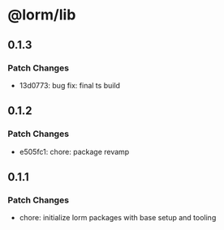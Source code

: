 # @lorm/lib

## 0.1.3

### Patch Changes

- 13d0773: bug fix: final ts build

## 0.1.2

### Patch Changes

- e505fc1: chore: package revamp

## 0.1.1

### Patch Changes

- chore: initialize lorm packages with base setup and tooling
